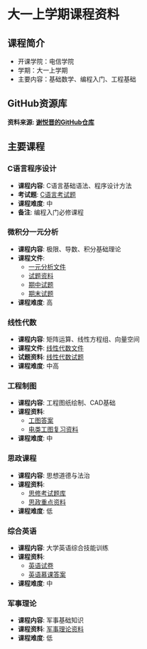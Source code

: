# 大一上学期课程资料

## 课程简介

- 开课学院：电信学院
- 学期：大一上学期
- 主要内容：基础数学、编程入门、工程基础

## GitHub资源库

**资料来源: [谢悦晋的GitHub仓库](https://github.com/1363033313/First-semester-of-freshman-year.git)**

## 主要课程

### C语言程序设计
- **课程内容**: C语言基础语法、程序设计方法
- **考试题**: [C语言考试题](https://github.com/1363033313/First-semester-of-freshman-year/tree/main/C%E8%AF%AD%E8%A8%80/%E8%80%83%E8%AF%95%E9%A2%98)
- **课程难度**: 中
- **备注**: 编程入门必修课程

### 微积分一元分析
- **课程内容**: 极限、导数、积分基础理论
- **课程文件**: 
  - [一元分析文件](https://github.com/1363033313/First-semester-of-freshman-year/tree/main/%E5%BE%AE%E7%A7%AF%E5%88%86%E4%B8%80%E5%85%83%E5%88%86%E6%9E%90/%E4%B8%80%E5%85%83%E5%88%86%E6%9E%90%E6%96%87%E4%BB%B6)
  - [试题资料](https://github.com/1363033313/First-semester-of-freshman-year/tree/main/%E5%BE%AE%E7%A7%AF%E5%88%86%E4%B8%80%E5%85%83%E5%88%86%E6%9E%90/%E4%B8%80%E5%85%83%E5%88%86%E6%9E%90%E8%AF%95%E9%A2%98)
  - [期中试题](https://github.com/1363033313/First-semester-of-freshman-year/tree/main/%E5%BE%AE%E7%A7%AF%E5%88%86%E4%B8%80%E5%85%83%E5%88%86%E6%9E%90/%E6%9C%9F%E4%B8%AD%E8%AF%95%E9%A2%98)
  - [期末试题](https://github.com/1363033313/First-semester-of-freshman-year/tree/main/%E5%BE%AE%E7%A7%AF%E5%88%86%E4%B8%80%E5%85%83%E5%88%86%E6%9E%90/%E6%9C%9F%E6%9C%AB%E8%AF%95%E9%A2%98)
- **课程难度**: 高

### 线性代数
- **课程内容**: 矩阵运算、线性方程组、向量空间
- **课程文件**: [线性代数文件](https://github.com/1363033313/First-semester-of-freshman-year/tree/main/%E7%BA%BF%E6%80%A7%E4%BB%A3%E6%95%B0/%E6%96%87%E4%BB%B6)
- **试题资料**: [线性代数试题](https://github.com/1363033313/First-semester-of-freshman-year/tree/main/%E7%BA%BF%E6%80%A7%E4%BB%A3%E6%95%B0/%E8%AF%95%E9%A2%98)
- **课程难度**: 中高

### 工程制图
- **课程内容**: 工程图纸绘制、CAD基础
- **课程资料**: 
  - [工图答案](https://github.com/1363033313/First-semester-of-freshman-year/tree/main/%E5%B7%A5%E5%9B%BE/%E5%B7%A5%E5%9B%BE%E7%AD%94%E6%A1%88)
  - [电类工图复习资料](https://github.com/1363033313/First-semester-of-freshman-year/tree/main/%E5%B7%A5%E5%9B%BE)
- **课程难度**: 中

### 思政课程
- **课程内容**: 思想道德与法治
- **课程资料**: 
  - [思修考试题库](https://github.com/1363033313/First-semester-of-freshman-year/tree/main/%E6%80%9D%E6%94%BF)
  - [思政重点资料](https://github.com/1363033313/First-semester-of-freshman-year/tree/main/%E6%80%9D%E6%94%BF)
- **课程难度**: 低

### 综合英语
- **课程内容**: 大学英语综合技能训练
- **课程资料**: 
  - [英语试卷](https://github.com/1363033313/First-semester-of-freshman-year/tree/main/%E7%BB%BC%E5%90%88%E8%8B%B1%E8%AF%AD)
  - [英语慕课答案](https://github.com/1363033313/First-semester-of-freshman-year/tree/main/%E7%BB%BC%E5%90%88%E8%8B%B1%E8%AF%AD)
- **课程难度**: 中

### 军事理论
- **课程内容**: 军事基础知识
- **课程资料**: [军事理论资料](https://github.com/1363033313/First-semester-of-freshman-year/tree/main/%E5%86%9B%E4%BA%8B%E7%90%86%E8%AE%BA)
- **课程难度**: 低
